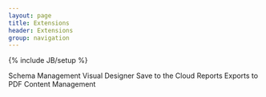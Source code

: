 ```yaml
---
layout: page
title: Extensions
header: Extensions
group: navigation
---
```

{% include JB/setup %}

Schema Management
Visual Designer
Save to the Cloud
Reports
Exports to PDF
Content Management

